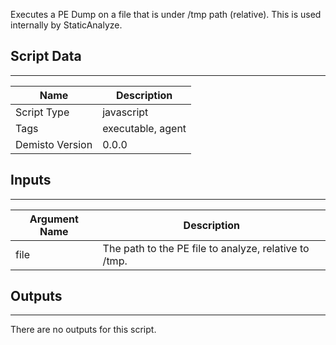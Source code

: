 Executes a PE Dump on a file that is under /tmp path (relative). This is used internally by StaticAnalyze.
## Script Data
---

| **Name** | **Description** |
| --- | --- |
| Script Type | javascript |
| Tags | executable, agent |
| Demisto Version | 0.0.0 |

## Inputs
---

| **Argument Name** | **Description** |
| --- | --- |
| file | The path to the PE file to analyze, relative to /tmp. |

## Outputs
---
There are no outputs for this script.
